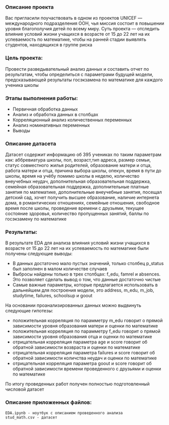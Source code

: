 ### Описание проекта
Вас пригласили поучаствовать в одном из проектов UNICEF — международного подразделения ООН, чья миссия состоит в повышении уровня благополучия детей по всему миру.
Суть проекта — отследить влияние условий жизни учащихся в возрасте от 15 до 22 лет на их успеваемость по математике, чтобы на ранней стадии выявлять студентов, находящихся в группе риска

### Цель проекта:
Провести разведывательный анализ данных и составить отчет по результатам, чтобы определиться с параметрами будущей модели, предсказывающей результаты госэкзамена по математике для каждого ученика школы

### Этапы выполнения работы:
- Первичная обработка данных
- Анализ и обработка данных в столбцах
- Корреляционный анализ количественных переменных
- Анализ номинативных переменных
- Выводы

### Описание датасета
Датасет содержит информацию об 395 учениках  по таким параметрам как: аббревиатура школы, пол, возраст,тип адреса, размер семьи, статус совместного жилья родителей, образование матери и отца, работа матери и отца, причина выбора школы, опекун, время в пути до школы, время на учёбу помимо школы в неделю, количество внеучебных неудач, дополнительная образовательная поддержка, семейная образовательная поддержка, дополнительные платные занятия по математике, дополнительные внеучебные занятия, посещал детский сад, хочет получить высшее образование, наличие интернета дома, в романтических отношениях, семейные отношения, свободное время после школы, проведение времени с друзьями, текущее состояние здоровья, количество пропущенных занятий, баллы по госэкзамену по математике

### Результаты:
В результате EDA для анализа влияния условий жизни учащихся в возрасте от 15 до 22 лет на их успеваемость по математике были получены следующие выводы:

- В данных достаточно мало пустых значений, только столбец p_status был заполнен в малом количестве случаев
- Выбросы найдены только в трех столбцах: f_edu, famrel и absences. Это позволяет сделать вывод о том, что данные достаточно чистые
- Самые важные параметры, которые предлагается использовать в дальнейшем для построения модели, это address, m_edu, m_job, studytime, failures, schoolsup и goout

На основании проанализированных данных можно выдвинуть следующие гипотезы:

- положительная корреляция по парамметру m_edu говорит о прямой зависимости уровня образования матери и оценки по математике
- положительная корреляция по парамметру f_edu говорит о прямой зависимости уровня образования отца и оценки по математике
- отрицательная корреляция параметра age и score говорит об обратной зависимости возвраста и оценки по математике
- отрицательная корреляция параметра failures и score говорит об обратной зависимости количства неудач и оценки по математике
- отрицательная корреляция параметра goout и score говорит об обратной зависимости времени проведенного с друзьями и оценки по математике

По итогу проведенных работ получен полностью подготовленный числовой датасет

### Описание приложенных файлов:
    EDA.ipynb - ноутбук с описанием проведенного анализа
    stud_math.csv - датасет
